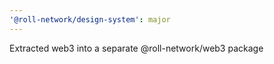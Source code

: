 ```yaml
---
'@roll-network/design-system': major
---
```


Extracted web3 into a separate @roll-network/web3 package
